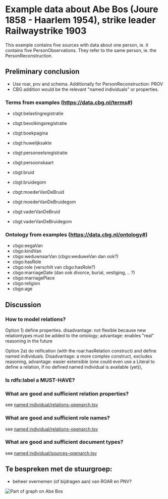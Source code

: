 # Example data about Abe Bos (Joure 1858 - Haarlem 1954), strike leader Railwaystrike 1903

This example contains five sources with data about one person, ie. it contains five PersonObservations. They refer to the same person, ie. the PersonReconstruction.

## Preliminary conclusion
* Use roar, pnv and schema. Additionally for PersonReconstruction: PROV
* CBG addition would be the relevant "named individuals" or properties. 

### Terms from examples (https://data.cbg.nl/terms#)

- cbgt:belastingregistratie
- cbgt:bevolkingsregistratie
- cbgt:boekpagina
- cbgt:huwelijksakte
- cbgt:personeelsregistratie
- cbgt:persoonskaart

- cbgt:bruid
- cbgt:bruidegom
- cbgt:moederVanDeBruid
- cbgt:moederVanDeBruidegom
- cbgt:vaderVanDeBruid
- cbgt:vaderVanDeBruidegom

### Ontology from examples (https://data.cbg.nl/ontology#)

- cbgo:eegaVan
- cbgo:kindVan
- cbgo:weduwnaarVan (cbgo:weduweVan dan ook?)
- cbgo:hasRole
- cbgo:role (verschilt van cbgo:hasRole?)
- cbgo:marriageDate (dan ook divorce, burial, vestiging, .. ?)
- cbgo:marriagePlace
- cbgo:religion
- cbgo:age

## Discussion
### How to model relations?
Option 1) define properties. disadvantage: not flexible because new relationtypes must be added to the ontology; advantage: enables "real" reasoning in the future

Option 2a) do reification (with the roar:hasRelation construct) and define named individuals. Disadvantage: a more complex construct, excludes reasoning, advantage: easier extensible (one could even use a Literal to define a relation, if no defined named individual is available (yet)), 

### Is rdfs:label a MUST-HAVE?

### What are good and sufficient relation properties?
see [named individual/relations-openarch.tsv](https://github.com/CBG-nl/A2A-LD/blob/main/named%20individuals/relations-openarch.tsv)

### What are good and sufficient role names?
see [named individual/relations-openarch.tsv](https://github.com/CBG-nl/A2A-LD/blob/main/named%20individuals/relations-openarch.tsv)

### What are good and sufficient document types?
see [named individual/sources-openarch.tsv](https://github.com/CBG-nl/A2A-LD/blob/main/named%20individuals/sources-openarch.tsv)

## Te bespreken met de stuurgroep:
- beheer overnemen (of bijdragen aan) van ROAR en PNV?

![Part of graph on Abe Bos](https://github.com/CBG-nl/A2A-LD/blob/main/examples/abe-bos/abe-bos.png?raw=true)
